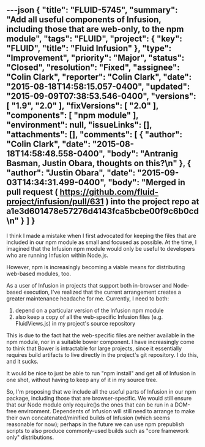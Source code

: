 ---json
{
  "title": "FLUID-5745",
  "summary": "Add all useful components of Infusion, including those that are web-only, to the npm module",
  "tags": "FLUID",
  "project": {
    "key": "FLUID",
    "title": "Fluid Infusion"
  },
  "type": "Improvement",
  "priority": "Major",
  "status": "Closed",
  "resolution": "Fixed",
  "assignee": "Colin Clark",
  "reporter": "Colin Clark",
  "date": "2015-08-18T14:58:15.057-0400",
  "updated": "2015-09-09T07:38:53.546-0400",
  "versions": [
    "1.9",
    "2.0"
  ],
  "fixVersions": [
    "2.0"
  ],
  "components": [
    "npm module"
  ],
  "environment": null,
  "issueLinks": [],
  "attachments": [],
  "comments": [
    {
      "author": "Colin Clark",
      "date": "2015-08-18T14:58:48.558-0400",
      "body": "Antranig Basman, Justin Obara, thoughts on this?\n"
    },
    {
      "author": "Justin Obara",
      "date": "2015-09-03T14:34:31.499-0400",
      "body": "Merged in pull request ( <https://github.com/fluid-project/infusion/pull/631> ) into the project repo at a1e3d601478e57276d4143fca5bcbe00f9c6b0cd\n"
    }
  ]
}
---
I think I made a mistake when I first advocated for keeping the files that are included in our npm module as small and focused as possible. At the time, I imagined that the Infusion npm module would only be useful to developers who are running Infusion within Node.js.

However, npm is increasingly becoming a viable means for distributing web-based modules, too.

As a user of Infusion in projects that support both in-browser and Node-based execution, I've realized that the current arrangement creates a greater maintenance headache for me. Currently, I need to both:

1. depend on a particular version of the Infusion npm module
2. also keep a copy of all the web-specific Infusion files (e.g. FluidViews.js) in my project's source repository&#x20;

This is due to the fact hat the web-specific files are neither available in the npm module, nor in a suitable bower component. I have increasingly come to think that Bower is intractable for large projects, since it essentially requires build artifacts to live directly in the project's git repository. I do this, and it sucks.

It would be nice to just be able to run "npm install" and get all of Infusion in one shot, without having to keep any of it in my source tree.

So, I'm proposing that we include all the useful parts of Infusion in our npm package, including those that are browser-specific. We would still ensure that our Node module only require()s the ones that can be run in a DOM-free environment. Dependents of Infusion will still need to arrange to make their own concatenated/minified builds of Infusion (which seems reasonable for now); perhaps in the future we can use npm prepublish scripts to also produce commonly-used builds such as "core framework only" distributions.

        